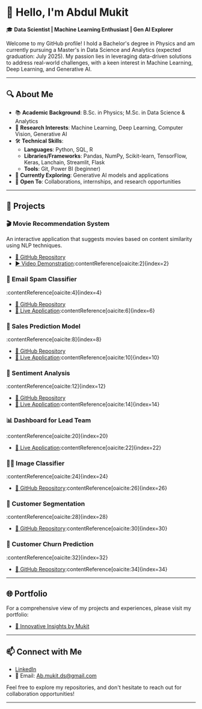 # 👋 Hello, I'm Abdul Mukit

🎓 **Data Scientist | Machine Learning Enthusiast | Gen AI Explorer**

Welcome to my GitHub profile! I hold a Bachelor's degree in Physics and am currently pursuing a Master's in Data Science and Analytics (expected graduation: July 2025). My passion lies in leveraging data-driven solutions to address real-world challenges, with a keen interest in Machine Learning, Deep Learning, and Generative AI.

---

## 🔍 About Me

- 📚 **Academic Background**: B.Sc. in Physics; M.Sc. in Data Science & Analytics
- 🧠 **Research Interests**: Machine Learning, Deep Learning, Computer Vision, Generative AI
- 🛠️ **Technical Skills**:
  - **Languages**: Python, SQL, R
  - **Libraries/Frameworks**: Pandas, NumPy, Scikit-learn, TensorFlow, Keras, Lanchain, Streamlit, Flask
  - **Tools**: Git, Power BI (beginner)
- 🌱 **Currently Exploring**: Generative AI models and applications
- 🤝 **Open To**: Collaborations, internships, and research opportunities

---

## 🚀 Projects

### 🎬 Movie Recommendation System
An interactive application that suggests movies based on content similarity using NLP techniques.
- [🔗 GitHub Repository](https://github.com/mukit-ds/MovieRecommendedSystem)
- [▶️ Video Demonstration](https://www.linkedin.com/posts/abdulmukitds_machinelearning-datascience-recommendationsystem-activity-7214523660957622272-NpJA/?utm_source=share&utm_medium=member_desktop):contentReference[oaicite:2]{index=2}

### 📧 Email Spam Classifier
:contentReference[oaicite:4]{index=4}
- [🔗 GitHub Repository](https://github.com/mukit-ds/EmailSpamClassifier)
- [🔴 Live Application](https://emailspamclassifier-fx2ax7w2we4gb7qm74iwkb.streamlit.app/):contentReference[oaicite:6]{index=6}

### 🛒 Sales Prediction Model
:contentReference[oaicite:8]{index=8}
- [🔗 GitHub Repository](https://github.com/mukit-ds/SalesPrediction)
- [🔴 Live Application](https://salesprediction-e6mhgr8mrh64v3g6kbx8ki.streamlit.app/):contentReference[oaicite:10]{index=10}

### 💬 Sentiment Analysis
:contentReference[oaicite:12]{index=12}
- [🔗 GitHub Repository](https://github.com/mukit-ds/SentimentAnalysis)
- [🔴 Live Application](https://sentimentanalysis-6ne7g5gzk8cxvkb5rduv2u.streamlit.app/):contentReference[oaicite:14]{index=14}


### 📊 Dashboard for Lead Team
:contentReference[oaicite:20]{index=20}
- [🔴 Live Application](https://dashboard-rgscul3qstrwewdpyufmpm.streamlit.app/):contentReference[oaicite:22]{index=22}

### 🐶🐱 Image Classifier
:contentReference[oaicite:24]{index=24}
- [🔗 GitHub Repository](https://github.com/mukit-ds/DogVsCatClassifier):contentReference[oaicite:26]{index=26}

### 👥 Customer Segmentation
:contentReference[oaicite:28]{index=28}
- [🔗 GitHub Repository](https://github.com/mukit-ds/CustomerSegmentation):contentReference[oaicite:30]{index=30}

### 🔄 Customer Churn Prediction
:contentReference[oaicite:32]{index=32}
- [🔗 GitHub Repository](https://github.com/mukit-ds/CustomerCurnPrediction):contentReference[oaicite:34]{index=34}

---

## 🌐 Portfolio

For a comprehensive view of my projects and experiences, please visit my portfolio:
- [🔗 Innovative Insights by Mukit](https://innovative-insights-by-mukit.my.canva.site/ds)

---

## 📫 Connect with Me

- [LinkedIn](https://www.linkedin.com/in/abdul-mukit-1bbb72218)
- 📧 Email: Ab.mukit.ds@gmail.com

Feel free to explore my repositories, and don't hesitate to reach out for collaboration opportunities!

---
